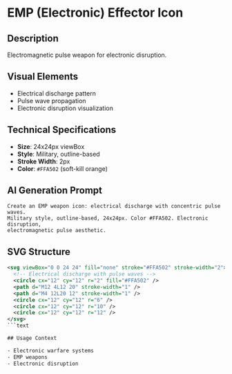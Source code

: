 # EMP (Electronic) Effector Icon

## Description

Electromagnetic pulse weapon for electronic disruption.

## Visual Elements

- Electrical discharge pattern
- Pulse wave propagation
- Electronic disruption visualization

## Technical Specifications

- **Size**: 24x24px viewBox
- **Style**: Military, outline-based
- **Stroke Width**: 2px
- **Color**: `#FFA502` (soft-kill orange)

## AI Generation Prompt

```text
Create an EMP weapon icon: electrical discharge with concentric pulse waves.
Military style, outline-based, 24x24px. Color #FFA502. Electronic disruption,
electromagnetic pulse aesthetic.
```

## SVG Structure

```svg
<svg viewBox="0 0 24 24" fill="none" stroke="#FFA502" stroke-width="2">
  <!-- Electrical discharge with pulse waves -->
  <circle cx="12" cy="12" r="2" fill="#FFA502" />
  <path d="M12 4L12 20" stroke-width="1" />
  <path d="M4 12L20 12" stroke-width="1" />
  <circle cx="12" cy="12" r="6" />
  <circle cx="12" cy="12" r="10" />
  <circle cx="12" cy="12" r="12" />
</svg>
```text

## Usage Context

- Electronic warfare systems
- EMP weapons
- Electronic disruption
````
